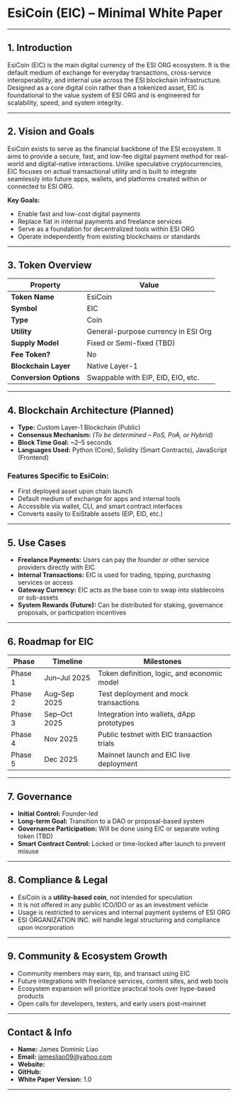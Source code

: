 # EsiCoin (EIC) – Minimal White Paper

---

## 1. Introduction

EsiCoin (EIC) is the main digital currency of the ESI ORG ecosystem. It is the default medium of exchange for everyday transactions, cross-service interoperability, and internal use across the ESI blockchain infrastructure. Designed as a core digital coin rather than a tokenized asset, EIC is foundational to the value system of ESI ORG and is engineered for scalability, speed, and system integrity.

---

## 2. Vision and Goals

EsiCoin exists to serve as the financial backbone of the ESI ecosystem. It aims to provide a secure, fast, and low-fee digital payment method for real-world and digital-native interactions. Unlike speculative cryptocurrencies, EIC focuses on actual transactional utility and is built to integrate seamlessly into future apps, wallets, and platforms created within or connected to ESI ORG.

**Key Goals:**
- Enable fast and low-cost digital payments
- Replace fiat in internal payments and freelance services
- Serve as a foundation for decentralized tools within ESI ORG
- Operate independently from existing blockchains or standards

---

## 3. Token Overview

| Property              | Value                                  |
|-----------------------|----------------------------------------|
| **Token Name**        | EsiCoin                                |
| **Symbol**            | EIC                                    |
| **Type**              | Coin                                   |
| **Utility**           | General-purpose currency in ESI Org    |
| **Supply Model**      | Fixed or Semi-fixed (TBD)              |
| **Fee Token?**        | No                                     |
| **Blockchain Layer**  | Native Layer-1                         |
| **Conversion Options**| Swappable with EIP, EID, EIO, etc.     |

---

## 4. Blockchain Architecture (Planned)

- **Type:** Custom Layer-1 Blockchain (Public)
- **Consensus Mechanism:** *(To be determined – PoS, PoA, or Hybrid)*
- **Block Time Goal:** ~2–5 seconds
- **Languages Used:** Python (Core), Solidity (Smart Contracts), JavaScript (Frontend)

### Features Specific to EsiCoin:
- First deployed asset upon chain launch
- Default medium of exchange for apps and internal tools
- Accessible via wallet, CLI, and smart contract interfaces
- Converts easily to EsiStable assets (EIP, EID, etc.)

---

## 5. Use Cases

- **Freelance Payments:** Users can pay the founder or other service providers directly with EIC
- **Internal Transactions:** EIC is used for trading, tipping, purchasing services or access
- **Gateway Currency:** EIC acts as the base coin to swap into stablecoins or sub-assets
- **System Rewards (Future):** Can be distributed for staking, governance proposals, or participation incentives

---

## 6. Roadmap for EIC

| Phase     | Timeline       | Milestones                                      |
|-----------|----------------|-------------------------------------------------|
| Phase 1   | Jun–Jul 2025   | Token definition, logic, and economic model     |
| Phase 2   | Aug–Sep 2025   | Test deployment and mock transactions           |
| Phase 3   | Sep–Oct 2025   | Integration into wallets, dApp prototypes       |
| Phase 4   | Nov 2025       | Public testnet with EIC transaction trials      |
| Phase 5   | Dec 2025       | Mainnet launch and EIC live deployment          |

---

## 7. Governance

- **Initial Control:** Founder-led
- **Long-term Goal:** Transition to a DAO or proposal-based system
- **Governance Participation:** Will be done using EIC or separate voting token (TBD)
- **Smart Contract Control:** Locked or time-locked after launch to prevent misuse

---

## 8. Compliance & Legal

- EsiCoin is a **utility-based coin**, not intended for speculation
- It is not offered in any public ICO/IDO or as an investment vehicle
- Usage is restricted to services and internal payment systems of ESI ORG
- ESI ORGANIZATION INC. will handle legal structuring and compliance upon incorporation

---

## 9. Community & Ecosystem Growth

- Community members may earn, tip, and transact using EIC
- Future integrations with freelance services, content sites, and web tools
- Ecosystem expansion will prioritize practical tools over hype-based products
- Open calls for developers, testers, and early users post-mainnet

---

## Contact & Info

- **Name:** James Dominic Liao
- **Email:** jamesliao09@yahoo.com 
- **Website:**
- **GitHub:** 
- **White Paper Version:** 1.0

---
